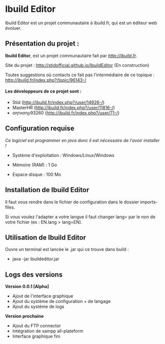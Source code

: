 # Ibuild Editor

Ibuild Editor est un projet communautaire à ibuild.fr, qui est un éditeur web évoluer.

## Présentation du projet :

**Ibuild Editor**, est un projet communautaire fait par *http://ibuild.fr*.

Site du projet : http://stidofficial.github.io/IbuildEditor (En construction)

Toutes suggestions où contacts ce fait pas l’intermédiaire de ce topique :  http://ibuild.fr/index.php?/topic/96143-/

#### Les développeurs de ce projet sont :

- Stid (http://ibuild.fr/index.php?/user/14926-/)
- MasterHR (http://ibuild.fr/index.php?/user/11816-/)
- αηтнσηу93260 (http://ibuild.fr/index.php?/user/71-/)

## Configuration requise

*Ce logiciel est programmer en java donc il est nécessaire de l'avoir installer !*

- Système d'exploitation : Windows/Linux/Windows

- Mémoire (RAM) : 1 Go

- Espace disque : 100 Mo

## Installation de Ibuild Editor

Il faut vous rendre dans le fichier de configuration dans le dossier imports-files.

Si vous voulez l'adapter a votre langue il faut changer lang= par le non de votre fichier (ex : EN.lang > lang=EN).

## Utilisation de Ibuild Editor

Ouvre un terminal est lancée le .jar qui ce trouve dans build :

- java -jar ibuildeditor.jar

## Logs des versions

**Version 0.0.1 [Alpha]**
- Ajout de l'interface graphique
- Ajout du système de configuration + de langage
- Ajout du système de logs

**Version prochaine**
- Ajout du FTP connector
- Intégration de xampp all-plateform
- Interface graphique fini
